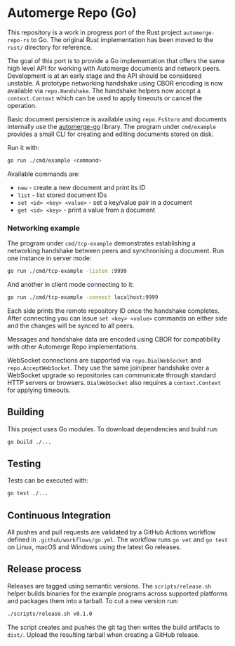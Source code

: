 # Automerge Repo (Go)

This repository is a work in progress port of the Rust project
`automerge-repo-rs` to Go. The original Rust implementation has
been moved to the `rust/` directory for reference.

The goal of this port is to provide a Go implementation that offers
the same high level API for working with Automerge documents and
network peers. Development is at an early stage and the API should be
considered unstable. A prototype networking handshake using CBOR
encoding is now available via `repo.Handshake`. The handshake helpers
now accept a `context.Context` which can be used to apply timeouts or
cancel the operation.

Basic document persistence is available using `repo.FsStore` and documents
internally use the [automerge-go](https://github.com/automerge/automerge-go)
library. The program under `cmd/example` provides a small CLI for creating and
editing documents stored on disk.

Run it with:

```bash
go run ./cmd/example <command>
```

Available commands are:

* `new` - create a new document and print its ID
* `list` - list stored document IDs
* `set <id> <key> <value>` - set a key/value pair in a document
* `get <id> <key>` - print a value from a document

### Networking example

The program under `cmd/tcp-example` demonstrates establishing a networking
handshake between peers and synchronising a document. Run one instance in
server mode:

```bash
go run ./cmd/tcp-example -listen :9999
```

And another in client mode connecting to it:

```bash
go run ./cmd/tcp-example -connect localhost:9999
```

Each side prints the remote repository ID once the handshake completes. After
connecting you can issue `set <key> <value>` commands on either side and the
changes will be synced to all peers.

Messages and handshake data are encoded using CBOR for compatibility with
other Automerge Repo implementations.

WebSocket connections are supported via `repo.DialWebSocket` and
`repo.AcceptWebSocket`. They use the same join/peer handshake over a WebSocket
upgrade so repositories can communicate through standard HTTP servers or
browsers. `DialWebSocket` also requires a `context.Context` for applying
timeouts.

## Building

This project uses Go modules. To download dependencies and build run:

```bash
go build ./...
```

## Testing

Tests can be executed with:

```bash
go test ./...
```

## Continuous Integration

All pushes and pull requests are validated by a GitHub Actions workflow defined
in `.github/workflows/go.yml`. The workflow runs `go vet` and `go test` on
Linux, macOS and Windows using the latest Go releases.


## Release process

Releases are tagged using semantic versions. The `scripts/release.sh` helper
builds binaries for the example programs across supported platforms and
packages them into a tarball. To cut a new version run:

```bash
./scripts/release.sh v0.1.0
```

The script creates and pushes the git tag then writes the build artifacts to
`dist/`. Upload the resulting tarball when creating a GitHub release.
